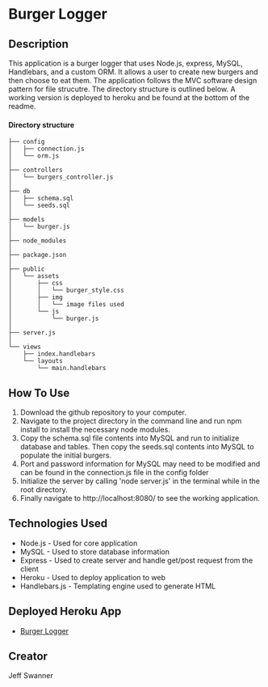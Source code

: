 # Burger Logger

## Description

This application is a burger logger that uses Node.js, express, MySQL, Handlebars, and a custom ORM. It allows a user to create new burgers and then choose to eat them. The application follows the MVC software design pattern for file strucutre. The directory structure is outlined below. A working version is deployed to heroku and be found at the bottom of the readme. 

#### Directory structure

```
├── config
│   ├── connection.js
│   └── orm.js
│ 
├── controllers
│   └── burgers_controller.js
│
├── db
│   ├── schema.sql
│   └── seeds.sql
│
├── models
│   └── burger.js
│ 
├── node_modules
│ 
├── package.json
│
├── public
│   └── assets
│       ├── css
│       │   └── burger_style.css
│       ├── img 
│       │   └── image files used
│       └── js
│           └── burger.js
│
├── server.js
│
└── views
    ├── index.handlebars
    └── layouts
        └── main.handlebars
```

## How To Use
1. Download the github repository to your computer. 
2. Navigate to the project directory in the command line and run npm install to install the necessary node modules.
3. Copy the schema.sql file contents into MySQL and run to initialize database and tables. Then copy the seeds.sql contents into MySQL to populate the initial burgers.
4. Port and password information for MySQL may need to be modified and can be found in the connection.js file in the config folder
5. Initialize the server by calling 'node server.js' in the terminal while in the root directory.
6. Finally navigate to http://localhost:8080/ to see the working application.

## Technologies Used
* Node.js - Used for core application
* MySQL - Used to store database information
* Express - Used to create server and handle get/post request from the client
* Heroku - Used to deploy application to web
* Handlebars.js - Templating engine used to generate HTML

## Deployed Heroku App
* [Burger Logger](https://evening-caverns-06584.herokuapp.com/)

## Creator
Jeff Swanner